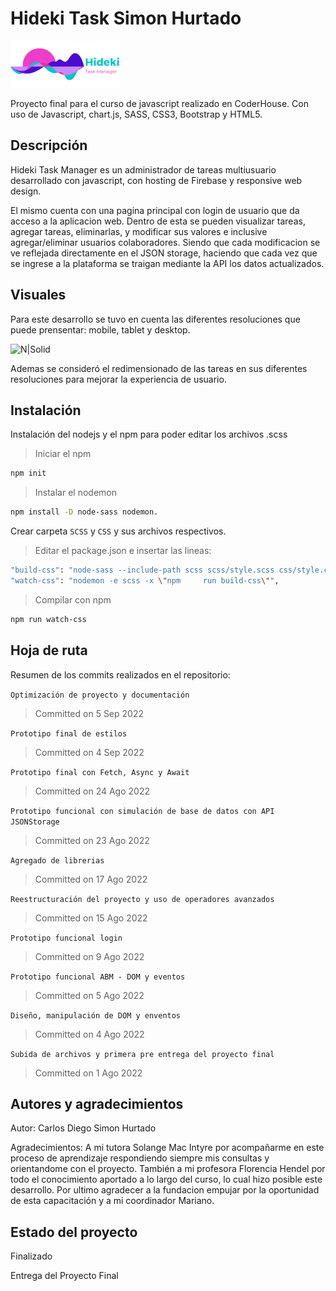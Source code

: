 # Hideki Task Simon Hurtado

![N|Solid](assets/logos/hideki-logo-principal.png)

Proyecto final para el curso de javascript realizado en CoderHouse. Con uso de Javascript, chart.js, SASS, CSS3, Bootstrap y HTML5.

## Descripción

Hideki Task Manager es un administrador de tareas multiusuario desarrollado con javascript, con hosting de Firebase y responsive web design.

El mismo cuenta con una pagina principal con login de usuario que da acceso a la aplicacion web. Dentro de esta se pueden visualizar tareas, agregar tareas, eliminarlas, y modificar sus valores e inclusive agregar/eliminar usuarios colaboradores. Siendo que cada modificacion se ve reflejada directamente en el JSON storage, haciendo que cada vez que se ingrese a la plataforma se traigan mediante la API los datos actualizados.

## Visuales

Para este desarrollo se tuvo en cuenta las diferentes resoluciones que puede prensentar: mobile, tablet y desktop.

![N|Solid](https://i.ibb.co/kQDPpF9/Dise-o-sin-t-tulo-preview-rev-1.png)

Ademas se consideró el redimensionado de las tareas en sus diferentes resoluciones para mejorar la experiencia de usuario.

## Instalación

Instalación del nodejs y el npm para poder editar los archivos .scss

> Iniciar el npm

```sh
npm init
```

> Instalar el nodemon

```sh
npm install -D node-sass nodemon.
```

Crear carpeta `SCSS` y `CSS` y sus archivos respectivos.

> Editar el package.json e insertar las lineas:

```sh
"build-css": "node-sass --include-path scss scss/style.scss css/style.css",
"watch-css": "nodemon -e scss -x \"npm     run build-css\"",
```

> Compilar con npm

```sh
npm run watch-css
```

## Hoja de ruta

Resumen de los commits realizados en el repositorio:

`Optimización de proyecto y documentación`
>Committed on 5 Sep 2022

`Prototipo final de estilos `
>Committed on 4 Sep 2022

`Prototipo final con Fetch, Async y Await `
>Committed on 24 Ago 2022

`Prototipo funcional con simulación de base de datos con API JSONStorage`
>Committed on 23 Ago 2022

`Agregado de librerias`
>Committed on 17 Ago 2022

`Reestructuración del proyecto y uso de operadores avanzados`
>Committed on 15 Ago 2022

`Prototipo funcional login`
>Committed on 9 Ago 2022

`Prototipo funcional ABM - DOM y eventos`
>Committed on 5 Ago 2022

`Diseño, manipulación de DOM y enventos`
>Committed on 4 Ago 2022

`Subida de archivos y primera pre entrega del proyecto final`
>Committed on 1 Ago 2022

## Autores y agradecimientos

Autor: Carlos Diego Simon Hurtado

Agradecimientos: 
A mi tutora Solange Mac Intyre por acompañarme en este proceso de aprendizaje respondiendo siempre mis consultas y orientandome con el proyecto. También a mi profesora Florencia Hendel por todo el conocimiento aportado a lo largo del curso, lo cual hizo posible este desarrollo. Por ultimo agradecer a la fundacion empujar por la oportunidad de esta capacitación y a mi coordinador Mariano.

## Estado del proyecto

Finalizado

Entrega del Proyecto Final